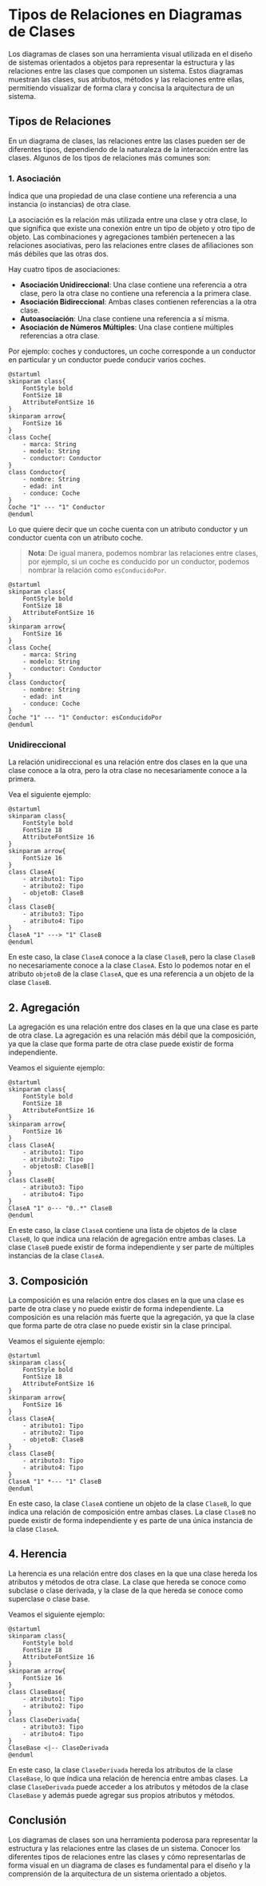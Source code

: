 # Tipos de Relaciones en Diagramas de Clases

Los diagramas de clases son una herramienta visual utilizada en el diseño de sistemas orientados a objetos para
representar la estructura y las relaciones entre las clases que componen un sistema. Estos diagramas muestran las
clases, sus atributos, métodos y las relaciones entre ellas, permitiendo visualizar de forma clara y concisa la
arquitectura de un sistema.

## Tipos de Relaciones

En un diagrama de clases, las relaciones entre las clases pueden ser de diferentes tipos, dependiendo de la naturaleza
de la interacción entre las clases. Algunos de los tipos de relaciones más comunes son:

### 1. Asociación

Índica que una propiedad de una clase contiene una referencia a una instancia (o instancias) de otra clase.

La asociación es la relación más utilizada entre una clase y otra clase, lo que significa que existe una conexión entre
un tipo de objeto y otro tipo de objeto. Las combinaciones y agregaciones también pertenecen a las relaciones
asociativas, pero las relaciones entre clases de afiliaciones son más débiles que las otras dos.

Hay cuatro tipos de asociaciones:

- **Asociación Unidireccional**: Una clase contiene una referencia a otra clase, pero la otra clase no contiene una
  referencia a la primera clase.
- **Asociación Bidireccional**: Ambas clases contienen referencias a la otra clase.
- **Autoasociación**: Una clase contiene una referencia a sí misma.
- **Asociación de Números Múltiples**: Una clase contiene múltiples referencias a otra clase.

Por ejemplo: coches y conductores, un coche corresponde a un conductor en particular y un conductor puede conducir
varios coches.

```plantuml
@startuml
skinparam class{
    FontStyle bold
    FontSize 18
    AttributeFontSize 16
}
skinparam arrow{
    FontSize 16
}
class Coche{
    - marca: String
    - modelo: String
    - conductor: Conductor
}
class Conductor{
    - nombre: String
    - edad: int
    - conduce: Coche
}
Coche "1" --- "1" Conductor
@enduml
```

Lo que quiere decir que un coche cuenta con un atributo conductor y un conductor cuenta con un atributo coche.

> **Nota**: De igual manera, podemos nombrar las relaciones entre clases, por ejemplo, si un coche es conducido por un
> conductor, podemos nombrar la relación como `esConducidoPor`.

```plantuml
@startuml
skinparam class{
    FontStyle bold
    FontSize 18
    AttributeFontSize 16
}
skinparam arrow{
    FontSize 16
}
class Coche{
    - marca: String
    - modelo: String
    - conductor: Conductor
}
class Conductor{
    - nombre: String
    - edad: int
    - conduce: Coche
}
Coche "1" --- "1" Conductor: esConducidoPor
@enduml
```

### Unidireccional

La relación unidireccional es una relación entre dos clases en la que una clase conoce a la otra, pero la otra clase no
necesariamente conoce a la primera.

Vea el siguiente ejemplo:

```plantuml
@startuml
skinparam class{
    FontStyle bold
    FontSize 18
    AttributeFontSize 16
}
skinparam arrow{
    FontSize 16
}
class ClaseA{
    - atributo1: Tipo
    - atributo2: Tipo
    - objetoB: ClaseB
}
class ClaseB{
    - atributo3: Tipo
    - atributo4: Tipo
}
ClaseA "1" ---> "1" ClaseB
@enduml
```

En este caso, la clase `ClaseA` conoce a la clase `ClaseB`, pero la clase `ClaseB` no necesariamente conoce a la clase
`ClaseA`. Esto lo podemos notar en el atributo `objetoB` de la clase `ClaseA`, que es una referencia a un objeto de la
clase `ClaseB`.

## 2. Agregación

La agregación es una relación entre dos clases en la que una clase es parte de otra clase. La agregación es una relación
más débil que la composición, ya que la clase que forma parte de otra clase puede existir de forma independiente.

Veamos el siguiente ejemplo:

```plantuml
@startuml
skinparam class{
    FontStyle bold
    FontSize 18
    AttributeFontSize 16
}
skinparam arrow{
    FontSize 16
}
class ClaseA{
    - atributo1: Tipo
    - atributo2: Tipo
    - objetosB: ClaseB[]
}
class ClaseB{
    - atributo3: Tipo
    - atributo4: Tipo
}
ClaseA "1" o--- "0..*" ClaseB
@enduml
```

En este caso, la clase `ClaseA` contiene una lista de objetos de la clase `ClaseB`, lo que indica una relación de
agregación entre ambas clases. La clase `ClaseB` puede existir de forma independiente y ser parte de múltiples
instancias de la clase `ClaseA`.

## 3. Composición

La composición es una relación entre dos clases en la que una clase es parte de otra clase y no puede existir de forma
independiente. La composición es una relación más fuerte que la agregación, ya que la clase que forma parte de otra
clase no puede existir sin la clase principal.

Veamos el siguiente ejemplo:

```plantuml
@startuml
skinparam class{
    FontStyle bold
    FontSize 18
    AttributeFontSize 16
}
skinparam arrow{
    FontSize 16
}
class ClaseA{
    - atributo1: Tipo
    - atributo2: Tipo
    - objetoB: ClaseB
}
class ClaseB{
    - atributo3: Tipo
    - atributo4: Tipo
}
ClaseA "1" *--- "1" ClaseB
@enduml
```

En este caso, la clase `ClaseA` contiene un objeto de la clase `ClaseB`, lo que índica una relación de composición entre
ambas clases. La clase `ClaseB` no puede existir de forma independiente y es parte de una única instancia de la clase
`ClaseA`.

## 4. Herencia

La herencia es una relación entre dos clases en la que una clase hereda los atributos y métodos de otra clase. La clase
que hereda se conoce como subclase o clase derivada, y la clase de la que hereda se conoce como superclase o clase base.

Veamos el siguiente ejemplo:

```plantuml
@startuml
skinparam class{
    FontStyle bold
    FontSize 18
    AttributeFontSize 16
}
skinparam arrow{
    FontSize 16
}
class ClaseBase{
    - atributo1: Tipo
    - atributo2: Tipo
}
class ClaseDerivada{
    - atributo3: Tipo
    - atributo4: Tipo
}
ClaseBase <|-- ClaseDerivada
@enduml
```

En este caso, la clase `ClaseDerivada` hereda los atributos de la clase `ClaseBase`, lo que índica una relación de
herencia entre ambas clases. La clase `ClaseDerivada` puede acceder a los atributos y métodos de la clase `ClaseBase` y
además puede agregar sus propios atributos y métodos.

## Conclusión

Los diagramas de clases son una herramienta poderosa para representar la estructura y las relaciones entre las clases
de un sistema. Conocer los diferentes tipos de relaciones entre las clases y cómo representarlas de forma visual en un
diagrama de clases es fundamental para el diseño y la comprensión de la arquitectura de un sistema orientado a objetos.